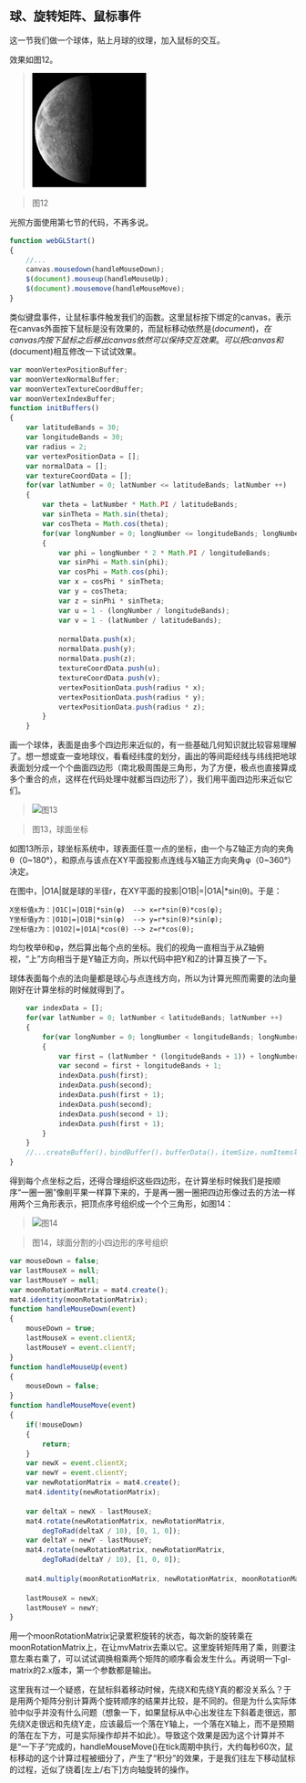 ## 球、旋转矩阵、鼠标事件

这一节我们做一个球体，贴上月球的纹理，加入鼠标的交互。

效果如图12。

>![图12](../image/C1_Start/1_012.gif)

>图12

光照方面使用第七节的代码，不再多说。

```javascript
function webGLStart()
{
    //...
	canvas.mousedown(handleMouseDown);
	$(document).mouseup(handleMouseUp);
	$(document).mousemove(handleMouseMove);
}
````
类似键盘事件，让鼠标事件触发我们的函数。这里鼠标按下绑定的canvas，表示在canvas外面按下鼠标是没有效果的，而鼠标移动依然是$(document)，在canvas内按下鼠标之后移出canvas依然可以保持交互效果。可以把canvas和$(document)相互修改一下试试效果。

```javascript
var moonVertexPositionBuffer;
var moonVertexNormalBuffer;
var moonVertexTextureCoordBuffer;
var moonVertexIndexBuffer;
function initBuffers()
{
	var latitudeBands = 30;
	var longitudeBands = 30;
	var radius = 2;
	var vertexPositionData = [];
	var normalData = [];
	var textureCoordData = [];
	for(var latNumber = 0; latNumber <= latitudeBands; latNumber ++)
	{
		var theta = latNumber * Math.PI / latitudeBands;
		var sinTheta = Math.sin(theta);
		var cosTheta = Math.cos(theta);
		for(var longNumber = 0; longNumber <= longitudeBands; longNumber ++)
		{
			var phi = longNumber * 2 * Math.PI / longitudeBands;
			var sinPhi = Math.sin(phi);
			var cosPhi = Math.cos(phi);
			var x = cosPhi * sinTheta;
			var y = cosTheta;
			var z = sinPhi * sinTheta;
			var u = 1 - (longNumber / longitudeBands);
			var v = 1 - (latNumber / latitudeBands);

			normalData.push(x);
			normalData.push(y);
			normalData.push(z);
			textureCoordData.push(u);
			textureCoordData.push(v);
			vertexPositionData.push(radius * x);
			vertexPositionData.push(radius * y);
			vertexPositionData.push(radius * z);
		}
	}
```
画一个球体，表面是由多个四边形来近似的，有一些基础几何知识就比较容易理解了。想一想或查一查地球仪，看看经纬度的划分，画出的等间距经线与纬线把地球表面划分成一个个曲面四边形（南北极周围是三角形，为了方便，极点也直接算成多个重合的点，这样在代码处理中就都当四边形了），我们用平面四边形来近似它们。

>![图13](../image/C1_Start/1_013.gif)

>图13，球面坐标

如图13所示，球坐标系统中，球表面任意一点的坐标，由一个与Z轴正方向的夹角θ（0~180°），和原点与该点在XY平面投影点连线与X轴正方向夹角φ（0~360°）决定。

在图中，|O1A|就是球的半径r，在XY平面的投影|O1B|=|O1A|*sin(θ)。于是：
```
X坐标值x为：|O1C|=|O1B|*sin(φ)  --> x=r*sin(θ)*cos(φ);
Y坐标值y为：|O1D|=|O1B|*sin(φ)  --> y=r*sin(θ)*sin(φ);
Z坐标值z为：|O1O2|=|O1A|*cos(θ) --> z=r*cos(θ);
```
均匀枚举θ和φ，然后算出每个点的坐标。我们的视角一直相当于从Z轴俯视，“上”方向相当于是Y轴正方向，所以代码中把Y和Z的计算互换了一下。

球体表面每个点的法向量都是球心与点连线方向，所以为计算光照而需要的法向量刚好在计算坐标的时候就得到了。

```javascript
	var indexData = [];
	for(var latNumber = 0; latNumber < latitudeBands; latNumber ++)
	{
		for(var longNumber = 0; longNumber < longitudeBands; longNumber ++)
		{
			var first = (latNumber * (longitudeBands + 1)) + longNumber;
			var second = first + longitudeBands + 1;
			indexData.push(first);
			indexData.push(second);
			indexData.push(first + 1);
			indexData.push(second);
			indexData.push(second + 1);
			indexData.push(first + 1);
		}
	}
	//...createBuffer()，bindBuffer()，bufferData()，itemSize，numItems等
}
```
得到每个点坐标之后，还得合理组织这些四边形，在计算坐标时候我们是按顺序“一圈一圈”像削平果一样算下来的，于是再一圈一圈把四边形像过去的方法一样用两个三角形表示，把顶点序号组织成一个个三角形，如图14：

>![图14](../image/C1_Start/1_014.gif)

>图14，球面分割的小四边形的序号组织

```javascript
var mouseDown = false;
var lastMouseX = null;
var lastMouseY = null;
var moonRotationMatrix = mat4.create();
mat4.identity(moonRotationMatrix);
function handleMouseDown(event)
{
	mouseDown = true;
	lastMouseX = event.clientX;
	lastMouseY = event.clientY;
}
function handleMouseUp(event)
{
	mouseDown = false;
}
function handleMouseMove(event)
{
	if(!mouseDown)
	{
		return;
	}
	var newX = event.clientX;
	var newY = event.clientY;
	var newRotationMatrix = mat4.create();
	mat4.identity(newRotationMatrix);

	var deltaX = newX - lastMouseX;
	mat4.rotate(newRotationMatrix, newRotationMatrix,
		degToRad(deltaX / 10), [0, 1, 0]);
	var deltaY = newY - lastMouseY;
	mat4.rotate(newRotationMatrix, newRotationMatrix,
		degToRad(deltaY / 10), [1, 0, 0]);

	mat4.multiply(moonRotationMatrix, newRotationMatrix, moonRotationMatrix);

	lastMouseX = newX;
	lastMouseY = newY;
}
```
用一个moonRotationMatrix记录累积旋转的状态，每次新的旋转乘在moonRotationMatrix上，在让mvMatrix去乘以它。这里旋转矩阵用了乘，则要注意左乘右乘了，可以试试调换相乘两个矩阵的顺序看会发生什么。再说明一下gl-matrix的2.x版本，第一个参数都是输出。

这里我有过一个疑惑，在鼠标斜着移动时候，先绕X和先绕Y真的都没关系么？于是用两个矩阵分别计算两个旋转顺序的结果并比较，是不同的。但是为什么实际体验中似乎并没有什么问题（想象一下，如果鼠标从中心出发往左下斜着走很远，那先绕X走很远和先绕Y走，应该最后一个落在Y轴上，一个落在X轴上，而不是预期的落在左下方，可是实际操作却并不如此）。导致这个效果是因为这个计算并不是“一下子”完成的，handleMouseMove()在tick周期中执行，大约每秒60次，鼠标移动的这个计算过程被细分了，产生了“积分”的效果，于是我们往左下移动鼠标的过程，近似了绕着[左上/右下]方向轴旋转的操作。

